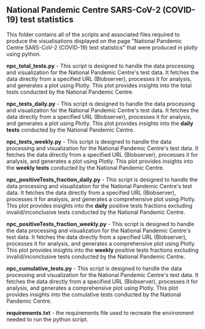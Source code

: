 ## National Pandemic Centre SARS-CoV-2 (COVID-19) test statistics

This folder contains all of the scripts and associated files required to produce the visualisations displayed on the page "National Pandemic Centre SARS-CoV-2 (COVID-19) test statistics" that were produced in plotly using python.

**npc_total_tests.py** - This script is designed to handle the data processing and visualization for the National Pandemic Centre's test data. It fetches the data directly from a specified URL (Blobserver), processes it for analysis, and generates a plot using Plotly. This plot provides insights into the total tests conducted by the National Pandemic Centre.

**npc_tests_daily.py** - This script is designed to handle the data processing and visualization for the National Pandemic Centre's test data. It fetches the data directly from a specified URL (Blobserver), processes it for analysis, and generates a plot using Plotly. This plot provides insights into the **daily tests** conducted by the National Pandemic Centre.

**npc_tests_weekly.py** - This script is designed to handle the data processing and visualization for the National Pandemic Centre's test data. It fetches the data directly from a specified URL (Blobserver), processes it for analysis, and generates a plot using Plotly. This plot provides insights into the **weekly tests** conducted by the National Pandemic Centre.

**npc_positiveTests_fraction_daily.py** - This script is designed to handle the data processing and visualization for the National Pandemic Centre's test data. It fetches the data directly from a specified URL (Blobserver), processes it for analysis, and generates a comprehensive plot using Plotly. This plot provides insights into the **daily** positive tests fractions excluding invalid/inconclusive tests conducted by the National Pandemic Centre.

**npc_positiveTests_fraction_weekly.py** - This script is designed to handle the data processing and visualization for the National Pandemic Centre's test data. It fetches the data directly from a specified URL (Blobserver), processes it for analysis, and generates a comprehensive plot using Plotly. This plot provides insights into the **weekly** positive tests fractions excluding invalid/inconclusive tests conducted by the National Pandemic Centre.

**npc_cumulative_tests.py** - This script is designed to handle the data processing and visualization for the National Pandemic Centre's test data. It fetches the data directly from a specified URL (Blobserver), processes it for analysis, and generates a comprehensive plot using Plotly. This plot provides insights into the comulative tests conducted by the National Pandemic Centre.

**requirements.txt** - the requirements file used to recreate the environment needed to run the python script.
